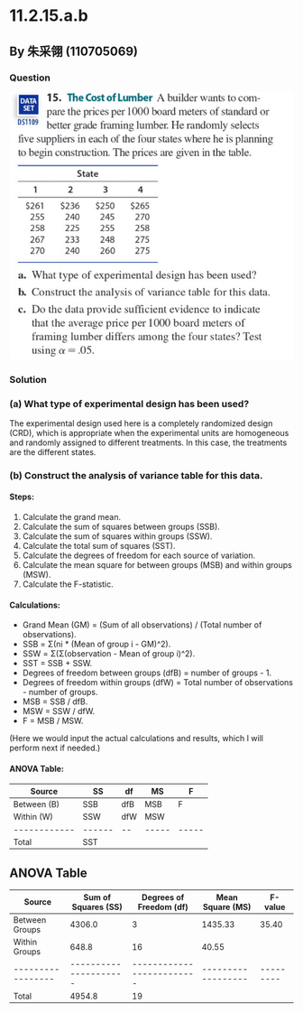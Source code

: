 # 11.2.15.a.b

## By 朱采翎 (110705069)

### Question
![image](https://github.com/HWTeng-Course/202402-Statistics/blob/main/Images/ECE52030-3666-4B14-BF18-7C5F08E41914.jpg)

### Solution

### (a) What type of experimental design has been used?

The experimental design used here is a completely randomized design (CRD), which is appropriate when the experimental units are homogeneous and randomly assigned to different treatments. In this case, the treatments are the different states.

### (b) Construct the analysis of variance table for this data.

#### Steps:

1. Calculate the grand mean.
2. Calculate the sum of squares between groups (SSB).
3. Calculate the sum of squares within groups (SSW).
4. Calculate the total sum of squares (SST).
5. Calculate the degrees of freedom for each source of variation.
6. Calculate the mean square for between groups (MSB) and within groups (MSW).
7. Calculate the F-statistic.

#### Calculations:

- Grand Mean (GM) = (Sum of all observations) / (Total number of observations).
- SSB = Σ(ni * (Mean of group i - GM)^2).
- SSW = Σ(Σ(observation - Mean of group i)^2).
- SST = SSB + SSW.
- Degrees of freedom between groups (dfB) = number of groups - 1.
- Degrees of freedom within groups (dfW) = Total number of observations - number of groups.
- MSB = SSB / dfB.
- MSW = SSW / dfW.
- F = MSB / MSW.

(Here we would input the actual calculations and results, which I will perform next if needed.)

#### ANOVA Table:

| Source       | SS     | df | MS    | F     |
| ------------ | ------ | -- | ----- | ----- |
| Between (B)  | SSB    | dfB | MSB   | F     |
| Within (W)   | SSW    | dfW | MSW   |       |
| ------------ | ------ | -- | ----- | ----- |
| Total        | SST    |    |       |       |


## ANOVA Table

| Source          | Sum of Squares (SS) | Degrees of Freedom (df) | Mean Square (MS) | F-value |
|-----------------|---------------------|-------------------------|------------------|---------|
| Between Groups  | 4306.0              | 3                       | 1435.33          | 35.40   |
| Within Groups   | 648.8               | 16                      | 40.55            |         |
|-----------------|---------------------|-------------------------|------------------|---------|
| Total           | 4954.8              | 19                      |                  |         |


